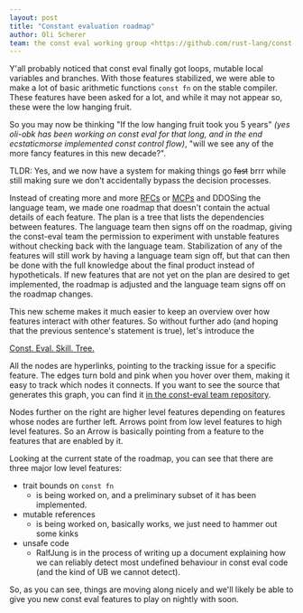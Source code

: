 ```yaml
---
layout: post
title: "Constant evaluation roadmap"
author: Oli Scherer
team: the const eval working group <https://github.com/rust-lang/const-eval/>
---
```


Y'all probably noticed that const eval finally got loops, mutable local variables and branches. With those features stabilized, we were able to make a lot of basic arithmetic functions `const fn` on the stable compiler. These features have been asked for a lot, and while it may not appear so, these were the low hanging fruit.

So you may now be thinking "If the low hanging fruit took you 5 years" *(yes oli-obk has been working on const eval for that long, and in the end ecstaticmorse implemented const control flow)*, "will we see any of the more fancy features in this new decade?".

TLDR: Yes, and we now have a system for making things go ~~fast~~ brrr while still making sure we don't accidentally bypass the decision processes.

Instead of creating more and more [RFCs](https://github.com/rust-lang/rfcs/) or [MCPs](https://github.com/rust-lang/lang-team/) and DDOSing the language team, we made one roadmap that doesn't contain the actual details of each feature. The plan is a tree that lists the dependencies between features. The language team then signs off on the roadmap, giving the const-eval team the permission to experiment with unstable features without checking back with the language team. Stabilization of any of the features will still work by having a language team sign off, but that can then be done with the full knowledge about the final product instead of hypotheticals. If new features that are not yet on the plan are desired to get implemented, the roadmap is adjusted and the language team signs off on the roadmap changes.

This new scheme makes it much easier to keep an overview over how features interact with other features. So without further ado (and hoping that the previous sentence's statement is true), let's introduce the

[Const. Eval. Skill. Tree.](https://rust-lang.github.io/const-eval/)

All the nodes are hyperlinks, pointing to the tracking issue for a specific feature. The edges turn bold and pink when you hover over them, making it easy to track which nodes it connects. If you want to see the source that generates this graph, you can find it [in the const-eval team repository](https://github.com/rust-lang/const-eval/blob/master/src/skill_tree.md).

Nodes further on the right are higher level features depending on features whose nodes are further left. Arrows point from low level features to high level features. So an Arrow is basically pointing from a feature to the features that are enabled by it.

Looking at the current state of the roadmap, you can see that there are three major low level features:

* trait bounds on `const fn`
    * is being worked on, and a preliminary subset of it has been implemented. 
* mutable references
    * is being worked on, basically works, we just need to hammer out some kinks
* unsafe code
    * RalfJung is in the process of writing up a document explaining how we can reliably detect most undefined behaviour in const eval code (and the kind of UB we cannot detect).

So, as you can see, things are moving along nicely and we'll likely be able to give you new const eval features to play on nightly with soon.